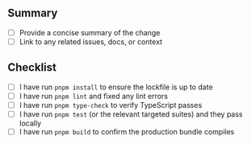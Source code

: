 ## Summary
- [ ] Provide a concise summary of the change
- [ ] Link to any related issues, docs, or context

## Checklist
- [ ] I have run `pnpm install` to ensure the lockfile is up to date
- [ ] I have run `pnpm lint` and fixed any lint errors
- [ ] I have run `pnpm type-check` to verify TypeScript passes
- [ ] I have run `pnpm test` (or the relevant targeted suites) and they pass locally
- [ ] I have run `pnpm build` to confirm the production bundle compiles
